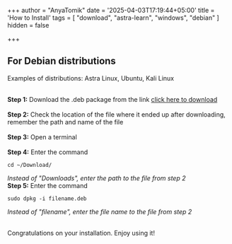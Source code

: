 +++
author = "AnyaTomik"
date = '2025-04-03T17:19:44+05:00'
title = 'How to Install'
tags = [
   "download",
   "astra-learn",
   "windows",
   "debian"
]
hidden = false

+++

## For Debian distributions
Examples of distributions: Astra Linux, Ubuntu, Kali Linux <br> <br>

**Step 1:** Download the .deb package from the link [click here to download](https://anyatomik.github.io/astra_learn/downloads/) <br> <br>
**Step 2:** Check the location of the file where it ended up after downloading, remember the path and name of the file <br> <br>
**Step 3:** Open a terminal <br> <br>
**Step 4:** Enter the command <br>

    cd ~/Download/
*Instead of "Downloads", enter the path to the file from step 2* <br> 
**Step 5:** Enter the command <br>

    
    sudo dpkg -i filename.deb

*Instead of "filename", enter the file name to the file from step 2* <br> <br>

Congratulations on your installation. Enjoy using it!
